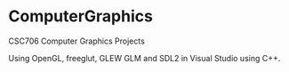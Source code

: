 # ComputerGraphics
CSC706 Computer Graphics Projects

Using OpenGL, freeglut, GLEW GLM and SDL2 in Visual Studio using C++.
